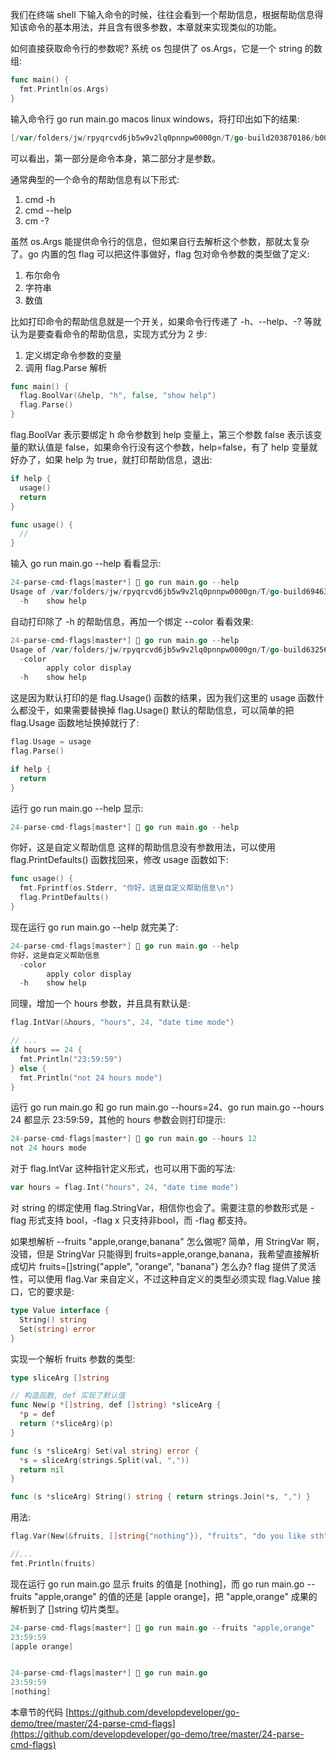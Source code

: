 我们在终端 shell 下输入命令的时候，往往会看到一个帮助信息，根据帮助信息得知该命令的基本用法，并且含有很多参数，本章就来实现类似的功能。



如何直接获取命令行的参数呢? 系统 os 包提供了 os.Args，它是一个 string 的数组:

```go
func main() { 
  fmt.Println(os.Args)
}
```

输入命令行 go run main.go macos linux windows，将打印出如下的结果:

```go
[/var/folders/jw/rpyqrcvd6jb5w9v2lq0pnnpw0000gn/T/go-build203870186/b001/exe/main macos linux windows]
```

可以看出，第一部分是命令本身，第二部分才是参数。



通常典型的一个命令的帮助信息有以下形式:  
1. cmd -h 
2. cmd --help  
3. cm -?  



虽然 os.Args 能提供命令行的信息，但如果自行去解析这个参数，那就太复杂了。go 内置的包 flag 可以把这件事做好，flag 包对命令参数的类型做了定义:  
1. 布尔命令  
2. 字符串  
3. 数值



比如打印命令的帮助信息就是一个开关，如果命令行传递了 -h、--help、-? 等就认为是要查看命令的帮助信息，实现方式分为 2 步:  
1. 定义绑定命令参数的变量  
2. 调用 flag.Parse 解析  

```go
func main() { 
  flag.BoolVar(&help, "h", false, "show help") 
  flag.Parse()
}
```

flag.BoolVar 表示要绑定 h 命令参数到 help 变量上，第三个参数 false 表示该变量的默认值是 false，如果命令行没有这个参数，help=false，有了 help 变量就好办了，如果 help 为 true，就打印帮助信息，退出:

```go
if help { 
  usage() 
  return
}

func usage() {
  // 
}
```

输入 go run main.go --help 看看显示:

```go
24-parse-cmd-flags[master*] 🍎 go run main.go --help
Usage of /var/folders/jw/rpyqrcvd6jb5w9v2lq0pnnpw0000gn/T/go-build694631870/b001/exe/main:
  -h	show help
```
  
自动打印除了 -h 的帮助信息，再加一个绑定 --color 看看效果:

```go
24-parse-cmd-flags[master*] 🍎 go run main.go --help
Usage of /var/folders/jw/rpyqrcvd6jb5w9v2lq0pnnpw0000gn/T/go-build632569444/b001/exe/main:
  -color
    	apply color display
  -h	show help
```

这是因为默认打印的是 flag.Usage() 函数的结果，因为我们这里的 usage 函数什么都没干，如果需要替换掉 flag.Usage() 默认的帮助信息，可以简单的把 flag.Usage 函数地址换掉就行了:

```go
flag.Usage = usage
flag.Parse()

if help { 
  return 
}
```

运行 go run main.go --help 显示:

```go
24-parse-cmd-flags[master*] 🍎 go run main.go --help
```

你好，这是自定义帮助信息
这样的帮助信息没有参数用法，可以使用 flag.PrintDefaults() 函数找回来，修改 usage 函数如下:

```go
func usage() { 
  fmt.Fprintf(os.Stderr, "你好，这是自定义帮助信息\n") 
  flag.PrintDefaults()
}
```

现在运行  go run main.go --help 就完美了:

```go
24-parse-cmd-flags[master*] 🍎 go run main.go --help
你好，这是自定义帮助信息  
  -color
    	apply color display
  -h	show help
```

同理，增加一个 hours 参数，并且具有默认是:

```go
flag.IntVar(&hours, "hours", 24, "date time mode")

// ...
if hours == 24 { 
  fmt.Println("23:59:59")
} else { 
  fmt.Println("not 24 hours mode")
}
```

运行 go run main.go 和 go run main.go --hours=24、go run main.go --hours 24 都显示 23:59:59，其他的 hours 参数会则打印提示:

```go
24-parse-cmd-flags[master*] 🍎 go run main.go --hours 12
not 24 hours mode
```

对于 flag.IntVar 这种指针定义形式，也可以用下面的写法:

```go
var hours = flag.Int("hours", 24, "date time mode")
```

对 string 的绑定使用 flag.StringVar，相信你也会了。需要注意的参数形式是 -flag 形式支持 bool，-flag x 只支持非bool，而 -flag 都支持。



如果想解析 --fruits "apple,orange,banana" 怎么做呢? 简单，用 StringVar 啊，没错，但是 StringVar 只能得到 fruits=apple,orange,banana，我希望直接解析成切片 fruits=[]string{"apple", "orange", "banana"} 怎么办? flag 提供了灵活性，可以使用 flag.Var 来自定义，不过这种自定义的类型必须实现 flag.Value 接口，它的要求是:

```go
type Value interface { 
  String() string 
  Set(string) error
}
```

实现一个解析 fruits 参数的类型:

```go
type sliceArg []string

// 构造函数, def 实现了默认值
func New(p *[]string, def []string) *sliceArg {
  *p = def
  return (*sliceArg)(p)
}

func (s *sliceArg) Set(val string) error {
  *s = sliceArg(strings.Split(val, ","))
  return nil
}

func (s *sliceArg) String() string { return strings.Join(*s, ",") }
```

用法:

```go
flag.Var(New(&fruits, []string{"nothing"}), "fruits", "do you like sth")

//...
fmt.Println(fruits)
```

现在运行 go run main.go 显示 fruits  的值是 [nothing]，而 go run main.go --fruits "apple,orange" 的值的还是 [apple orange]，把 "apple,orange" 成果的解析到了 []string 切片类型。

```go
24-parse-cmd-flags[master*] 🍎 go run main.go --fruits "apple,orange"
23:59:59
[apple orange]


24-parse-cmd-flags[master*] 🍎 go run main.go
23:59:59
[nothing]
```

本章节的代码 [https://github.com/developdeveloper/go-demo/tree/master/24-parse-cmd-flags](https://github.com/developdeveloper/go-demo/tree/master/24-parse-cmd-flags)
